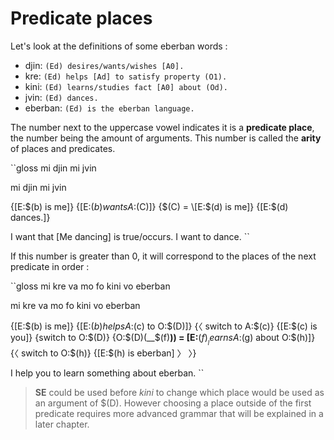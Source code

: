 # Predicate places

Let's look at the definitions of some eberban words :

- djin: `(Ed) desires/wants/wishes [A0].`
- kre: `(Ed) helps [Ad] to satisfy property (O1).`
- kini: `(Ed) learns/studies fact [A0] about (Od).`
- jvin: `(Ed) dances.`
- eberban: `(Ed) is the eberban language.`

The number next to the uppercase vowel indicates it is a __predicate place__,
the number being the amount of arguments. This number is called the
__arity__ of places and predicates.

``gloss
mi djin mi jvin

mi djin mi jvin

{\[E:$(b) is me\]} {\[E:$(b) wants A:$(C)\]}
{$(C) = \[E:$(d) is me\]} {\[E:$(d) dances.\]}

I want that \[Me dancing\] is true/occurs. I want to dance.
``

If this number is greater than 0, it will correspond to the places of
the next predicate in order :

``gloss
mi kre va mo fo kini vo eberban

mi kre va mo fo kini vo eberban

{\[E:$(b) is me\]} {\[E:$(b) helps A:$(c) to O:$(D)\]}
{〈 switch to A:$(c)} {\[E:$(c) is you\]}
{switch to O:$(D)} {O:$(D)(__$(f)__)) = \[E:__$(f)__ learns A:$(g) about O:$(h)\]}
{〈 switch to O:$(h)} {\[E:$(h) is eberban\] 〉 〉}

I help you to learn something about eberban.
``

> __SE__ could be used before _kini_ to change which place would be used as an
> argument of $(D). However choosing a place outside of the first predicate
> requires more advanced grammar that will be explained in a later chapter.